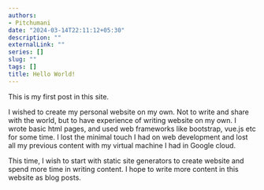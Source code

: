 ```yaml
---
authors:
- Pitchumani
date: "2024-03-14T22:11:12+05:30"
description: ""
externalLink: ""
series: []
slug: ""
tags: []
title: Hello World!
---
```


This is my first post in this site.

I wished to create my personal website on my own. Not to write and share
with the world, but to have experience of writing website on my own. I wrote
basic html pages, and used web frameworks like bootstrap, vue.js etc for some 
time. I lost the minimal touch I had on web development and lost all my previous
content with my virtual machine I had in Google cloud.

This time, I wish to start with static site generators to create website and
spend more time in writing content. I hope to write more content in this website
as blog posts.

